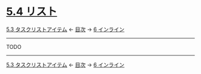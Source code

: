 # [5.4 リスト](https://higuma.github.io/github-markdown-guide/gfm/#lists)

[5.3 タスクリストアイテム](task-list-items-extension.md)
← [目次](index.md) →
[6 インライン](inlines.md)

------------------------------------------------------------------------

TODO

------------------------------------------------------------------------

[5.3 タスクリストアイテム](task-list-items-extension.md)
← [目次](index.md) →
[6 インライン](inlines.md)
